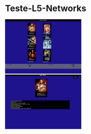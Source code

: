 # Teste-L5-Networks

<img src="https://github.com/Claitonok/Teste-L5-Networks/blob/main/Teste%20L5%20Networks/app/img/Star-Wars%20Filmes.png" width="50%" height="50%">
<img src="https://github.com/Claitonok/Teste-L5-Networks/blob/main/Teste%20L5%20Networks/app/img/Tela01.png" width="50%" height="50%">
